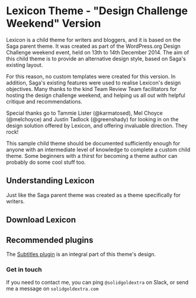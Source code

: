 # Lexicon Theme - "Design Challenge Weekend" Version

Lexicon is a child theme for writers and bloggers, and it is based on the Saga parent theme.  It was created as part of the WordPress.org Design Challenge weekend event, held on 13th to 14th December 2014. The aim of this child theme is to provide an alternative design style, based on Saga's existing layout.

For this reason, no custom templates were created for this version. In addition, Saga's existing features were used to realise Lexicon's design objectives. Many thanks to the kind Team Review Team facilitators for hosting the design challenge weekend, and helping us all out with helpful critique and recommendations.

Special thanks go to Tammie Lister (@karmatosed), Mel Choyce (@melchoyce) and Justin Tadlock (@greenshady) for looking in on the design solution offered by Lexicon, and offering invaluable direction. They rock!

This sample child theme should be documented sufficiently enough for anyone with an intermediate level of knowledge to complete a custom child theme.  Some beginners with a thirst for becoming a theme author can probably do some cool stuff too.

## Understanding Lexicon

Just like the Saga parent theme was created as a theme specifically for writers.  

## Download Lexicon


## Recommended plugins

The [Subtitles plugin](http://wordpress.org/plugins/subtitles) is an integral part of this theme's design.


### Get in touch

If you need to contact me, you can ping `@solidgoldextra` on Slack, or send me a message on `solidgoldextra.com`